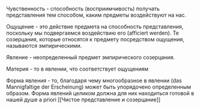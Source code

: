 Чувственность - способность (восприимчивость) получать представления тем способом, каким предметы воздействуют на нас.  

Ощущение - это действие предмета на способность представления, поскольку мы подвергаемся воздействию его (afficiert werden). Те созерцания, которые относятся к предмету посредством ощущения, называются эмпирическими. 

Явление - неопределенный предмет эмпирического созерцания.

Материя - то в явлении, что соответствует ощущениям

Форма явления - то, благодаря чему многообразное в явлении (das Mannigfaltige der Erscheinung) может быть упорядочено определенным образом.
Форма явлений целиком должна для них находиться готовой в нашей душе а priori
[[Чистое представление и созерцание]]